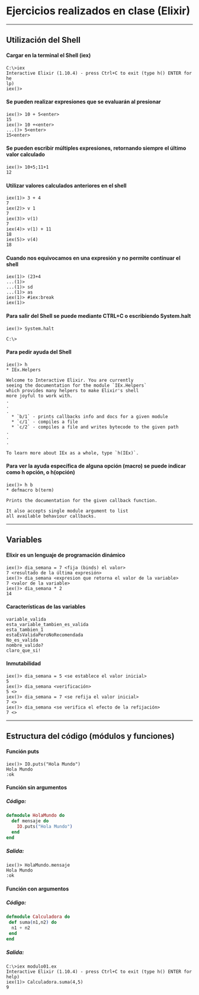 # **Ejercicios realizados en clase (Elixir)**
---
## Utilización del Shell
#### Cargar en la terminal el Shell (iex)
```
C:\>iex
Interactive Elixir (1.10.4) - press Ctrl+C to exit (type h() ENTER for he
lp)
iex()>
```
#### Se pueden realizar expresiones que se evaluarán al presionar
```
iex()> 10 + 5<enter>
15
iex()> 10 +<enter>
...()> 5<enter>
15<enter>
```
#### Se pueden escribir múltiples expresiones, retornando siempre el último valor calculado
```
iex()> 10+5;11+1
12
```
#### Utilizar valores calculados anteriores en el shell
```
iex(1)> 3 + 4
7
iex(2)> v 1
7
iex(3)> v(1)
7
iex(4)> v(1) + 11
18
iex(5)> v(4)
18
```
#### Cuando nos equivocamos en una expresión y no permite continuar el shell
```
iex(1)> (23+4
...(1)>
...(1)> sd
...(1)> as
iex(1)> #iex:break
iex(1)>
```
#### Para salir del Shell se puede mediante CTRL+C o escribiendo System.halt
```
iex()> System.halt

C:\>
```
#### Para pedir ayuda del Shell
```
iex()> h
* IEx.Helpers

Welcome to Interactive Elixir. You are currently
seeing the documentation for the module `IEx.Helpers`
which provides many helpers to make Elixir's shell
more joyful to work with.
.
.
.
  * `b/1` - prints callbacks info and docs for a given module
  * `c/1` - compiles a file
  * `c/2` - compiles a file and writes bytecode to the given path
.
.
.

To learn more about IEx as a whole, type `h(IEx)`.
```
#### Para ver la ayuda específica de alguna opción (macro) se puede indicar como h opción, o h(opción)
```
iex()> h b
* defmacro b(term)

Prints the documentation for the given callback function.

It also accepts single module argument to list
all available behaviour callbacks.
```
---
## Variables
#### Elixir es un lenguaje de programación dinámico
```
iex()> dia_semana = 7 <fija (binds) el valor>
7 <resultado de la última expresión>
iex()> dia_semana <expresion que retorna el valor de la variable>
7 <valor de la variable>
iex()> dia_semana * 2
14
```
#### Características de las variables
```
variable_valida
esta_variable_tambien_es_valida
esta_tambien_1
estaEsValidaPeroNoRecomendada
No_es_valida
nombre_valido?
claro_que_si!
```
#### Inmutabilidad
```
iex()> dia_semana = 5 <se establece el valor inicial>
5
iex()> dia_semana <verificación>
5 <>
iex()> dia_semana = 7 <se refija el valor inicial>
7 <>
iex()> dia_semana <se verifica el efecto de la refijación>
7 <>
```
---
## Estructura del código (módulos y funciones)
#### Función puts
```
iex()> IO.puts("Hola Mundo")
Hola Mundo
:ok
```
#### Función sin argumentos
##### Código:
```elixir
defmodule HolaMundo do
  def mensaje do
    IO.puts("Hola Mundo")
  end
end
```
##### Salida:
```
iex()> HolaMundo.mensaje
Hola Mundo
:ok
```
#### Función con argumentos
##### Código:
```elixir
defmodule Calculadora do
 def suma(n1,n2) do
  n1 + n2
 end
end
```
##### Salida:
```
C:\>iex modulo01.ex
Interactive Elixir (1.10.4) - press Ctrl+C to exit (type h() ENTER for help)
iex(1)> Calculadora.suma(4,5)
9
```
